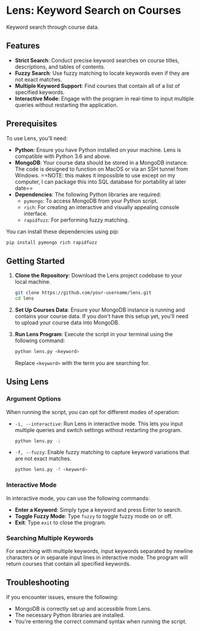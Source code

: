 # Lens: Keyword Search on Courses

Keyword search through course data.

## Features

- **Strict Search**: Conduct precise keyword searches on course titles, descriptions, and tables of contents.
- **Fuzzy Search**: Use fuzzy matching to locate keywords even if they are not exact matches.
- **Multiple Keyword Support**: Find courses that contain all of a list of specified keywords.
- **Interactive Mode**: Engage with the program in real-time to input multiple queries without restarting the application.

## Prerequisites

To use Lens, you'll need:

- **Python**: Ensure you have Python installed on your machine. Lens is compatible with Python 3.6 and above.
- **MongoDB**: Your course data should be stored in a MongoDB instance. The code is designed to function on MacOS or via an SSH tunnel from Windows. ==NOTE: this makes it impossible to use except on my computer, I can package this into SQL database for portability at later date==
- **Dependencies**: The following Python libraries are required:
  - `pymongo`: To access MongoDB from your Python script.
  - `rich`: For creating an interactive and visually appealing console interface.
  - `rapidfuzz`: For performing fuzzy matching.

You can install these dependencies using pip:
```bash
pip install pymongo rich rapidfuzz
```

## Getting Started

1. **Clone the Repository**: Download the Lens project codebase to your local machine.
   
   ```bash
   git clone https://github.com/your-username/lens.git
   cd lens
   ```

2. **Set Up Courses Data**: Ensure your MongoDB instance is running and contains your course data. If you don't have this setup yet, you'll need to upload your course data into MongoDB.

3. **Run Lens Program**: Execute the script in your terminal using the following command:
   
   ```bash
   python lens.py <keyword>
   ```

   Replace `<keyword>` with the term you are searching for.

## Using Lens

### Argument Options

When running the script, you can opt for different modes of operation:

- `-i, --interactive`: Run Lens in interactive mode. This lets you input multiple queries and switch settings without restarting the program.
  
  ```bash
  python lens.py -i
  ```

- `-f, --fuzzy`: Enable fuzzy matching to capture keyword variations that are not exact matches.

  ```bash
  python lens.py -f <keyword>
  ```

### Interactive Mode

In interactive mode, you can use the following commands:
- **Enter a Keyword**: Simply type a keyword and press Enter to search.
- **Toggle Fuzzy Mode**: Type `fuzzy` to toggle fuzzy mode on or off.
- **Exit**: Type `exit` to close the program.

### Searching Multiple Keywords

For searching with multiple keywords, input keywords separated by newline characters or in separate input lines in interactive mode. The program will return courses that contain all specified keywords.

## Troubleshooting

If you encounter issues, ensure the following:
- MongoDB is correctly set up and accessible from Lens.
- The necessary Python libraries are installed.
- You're entering the correct command syntax when running the script.

